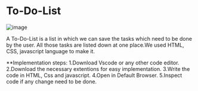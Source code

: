 # To-Do-List
![image](https://user-images.githubusercontent.com/103670494/205444294-a750b7d1-d325-4c4c-a019-1aaf8943df25.png)

A To-Do-List is a list in which we can save the tasks which need to be done by the user. All those tasks are listed down at one place.We used HTML, CSS, javascript language to make it.

**Implementation steps:
1.Download Vscode or any other code editor.
2.Download the necessary extentions for easy implementation.
3.Write the code in HTML, Css and javascript.
4.Open in Default Browser.
5.Inspect code if any change need to be done.
